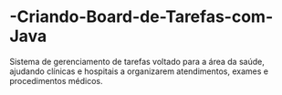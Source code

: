# -Criando-Board-de-Tarefas-com-Java
Sistema de gerenciamento de tarefas voltado para a área da saúde, ajudando clínicas e hospitais a organizarem atendimentos, exames e procedimentos médicos.

